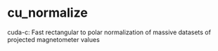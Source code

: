 # cu_normalize
cuda-c: Fast rectangular to polar normalization of massive datasets of projected magnetometer values
